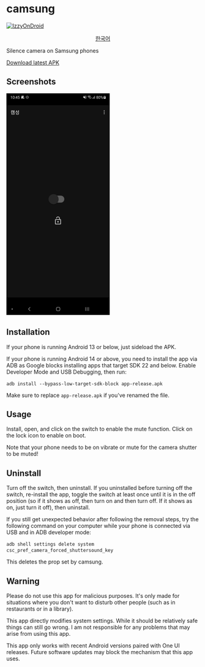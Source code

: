 # camsung

[![IzzyOnDroid](https://img.shields.io/endpoint?url=https://apt.izzysoft.de/fdroid/api/v1/shield/android.com.ericswpark.camsung)](https://apt.izzysoft.de/fdroid/index/apk/android.com.ericswpark.camsung)

<div align="center">

[한국어][korean-translation]

</div>

Silence camera on Samsung phones

[Download latest APK][release-latest-apk]

[korean-translation]: README.ko.md
[release-latest-apk]: https://github.com/ericswpark/camsung/releases/latest/download/app-release.apk

## Screenshots

![main_window](img/main_window.png?raw=true)

## Installation

If your phone is running Android 13 or below, just sideload the APK.

If your phone is running Android 14 or above, you need to install the app via ADB as Google blocks installing apps that target SDK 22 and below. Enable Developer Mode and USB Debugging, then run:

```
adb install --bypass-low-target-sdk-block app-release.apk
```

Make sure to replace `app-release.apk` if you've renamed the file.

## Usage

Install, open, and click on the switch to enable the mute function. Click on the lock icon to enable on boot.

Note that your phone needs to be on vibrate or mute for the camera shutter to be muted!

## Uninstall

Turn off the switch, then uninstall. If you uninstalled before turning off the switch, re-install
the app, toggle the switch at least once until it is in the off position (so if it shows as off,
then turn on and then turn off. If it shows as on, just turn it off), then uninstall.

If you still get unexpected behavior after following the removal steps, try the following command on your computer while your phone is connected via USB and in ADB developer mode:

```
adb shell settings delete system csc_pref_camera_forced_shuttersound_key
```

This deletes the prop set by camsung.

## Warning

Please do not use this app for malicious purposes. It's only made for situations where you don't
want to disturb other people (such as in restaurants or in a library).

This app directly modifies system settings. While it should be relatively safe things can still go
wrong. I am not responsible for any problems that may arise from using this app.

This app only works with recent Android versions paired with One UI releases. Future software
updates may block the mechanism that this app uses.
